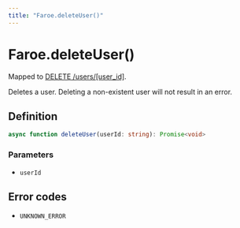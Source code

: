 ```yaml
---
title: "Faroe.deleteUser()"
---
```


# Faroe.deleteUser()

Mapped to [DELETE /users/\[user_id\]](/api-reference/rest/endpoints/delete_users_userid).

Deletes a user. Deleting a non-existent user will not result in an error.

## Definition

```ts
async function deleteUser(userId: string): Promise<void>
```

### Parameters

- `userId`

## Error codes

- `UNKNOWN_ERROR`
